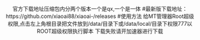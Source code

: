 <p align="center">官方下载地址压缩包内分两个版本一个是qx,一个是一体<a>
#最新版下载地址：https://github.com/xiaoai88/xiaoai-/releases
#使用方法
给MT管理器Root超级权限,点击左上角根目录把文件放到/data/目录下或/data/local/目录下权限777以ROOT超级权限执行脚本</a>
下载失败请开加速器进行下载
</p>
